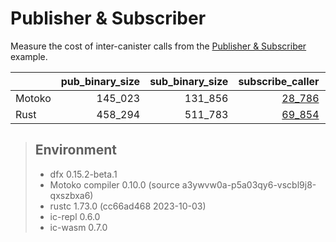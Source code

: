 # Publisher & Subscriber

Measure the cost of inter-canister calls from the [Publisher & Subscriber](https://github.com/dfinity/examples/tree/master/motoko/pub-sub) example.


| |pub_binary_size|sub_binary_size|subscribe_caller|subscribe_callee|publish_caller|publish_callee|
|--|--:|--:|--:|--:|--:|--:|
|Motoko|145_023|131_856|[28_786](mo_subscribe.svg)|[11_976](mo_pub_register.svg)|[23_098](mo_publish.svg)|[6_439](mo_sub_update.svg)|
|Rust|458_294|511_783|[69_854](rs_subscribe.svg)|[42_859](rs_pub_register.svg)|[92_892](rs_publish.svg)|[52_112](rs_sub_update.svg)|

> ## Environment
> * dfx 0.15.2-beta.1
> * Motoko compiler 0.10.0 (source a3ywvw0a-p5a03qy6-vscbl9j8-qxszbxa6)
> * rustc 1.73.0 (cc66ad468 2023-10-03)
> * ic-repl 0.6.0
> * ic-wasm 0.7.0
